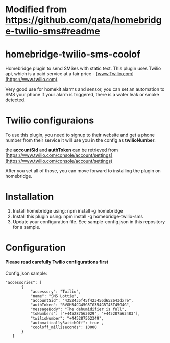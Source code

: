 # Modified from https://github.com/qata/homebridge-twilio-sms#readme

# homebridge-twilio-sms-coolof

Homebridge plugin to send SMSes with static text.
This plugin uses Twilio api, which is a paid service at a fair price - [www.Twilio.com](https://www.twilio.com).

Very good use for homekit alarms and sensor, you can set an automation to SMS your phone if your alarm is triggered, there is a water leak or smoke detected.

# Twilio configuraions
To use this plugin, you need to signup to their website and get a phone number from their service it will use you in the config as **twilioNumber**.

the **accountSid** and **authToken** can be retrieved from [https://www.twilio.com/console/account/settings](https://www.twilio.com/console/account/settings)

After you set all of those, you can move forward to installing the plugin on homebridge.

# Installation

1. Install homebridge using: npm install -g homebridge
2. Install this plugin using: npm install -g homebridge-twilio-sms
3. Update your configuration file. See sample-config.json in this repository for a sample.

# Configuration

#### Please read carefully Twilio configurations first

Config.json sample:

 ```
"accessories": [
        {
            "accessory": "Twilio",
            "name": "SMS Lottie",
            "accountSid": "4352435f45f423456d652643dxre",
            "authToken": "RVGH54CG45G5TG354GRT45T45G4G",
            "messageBody": "The dehumidifier is full",
            "toNumbers": ["+445287563029", "+445287563483"],
            "twilioNumber": "+445287562349",
            "automaticallySwitchOff": true ,
            "cooloff_milliseconds": 10000
        }
    ]

```
